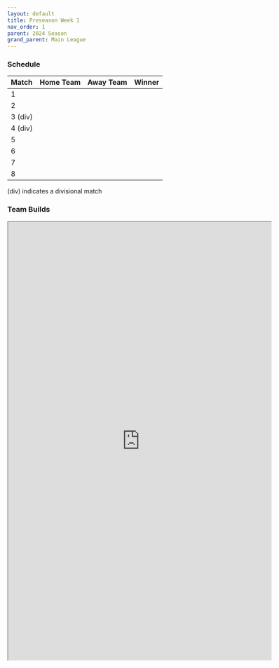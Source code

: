 ```yaml
---
layout: default
title: Preseason Week 1
nav_order: 1
parent: 2024 Season
grand_parent: Main League
---
```

### Schedule


| Match   | Home Team       | Away Team            | Winner              |
|:--------|:----------------|:---------------------|:--------------------|
| 1       |                 |   |  |
| 2       |                 |               |              |
| 3 (div) |                 |                |               |
| 4 (div) |                 |           |        |
| 5       |                 |                |               |
| 6       |                 |              |             |
| 7       |               |               |              |
| 8       |  |                  |      |

(div) indicates a divisional match

### Team Builds

<iframe width=600 height=1000 scrolling="yes" src="https://docs.google.com/document/d/e/2PACX-1vQQc9JwBw_TyNyRz--GO6fhzHM19Hpuy0bElR_t2g8RzxsQkTFsFD9X4ON8lxGWqCA7YxQ_fLhjyVlk/pub?embedded=true"></iframe>
